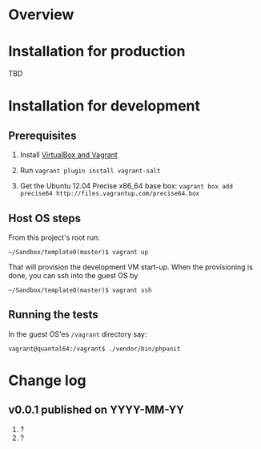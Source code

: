 # Overview

# Installation for production

TBD

# Installation for development

## Prerequisites

1. Install [VirtualBox and Vagrant](http://docs.vagrantup.com/v1/docs/getting-started/index.html)

2. Run `vagrant plugin install vagrant-salt`

3. Get the Ubuntu 12.04 Precise x86_64 base box: `vagrant box add precise64 http://files.vagrantup.com/precise64.box`

## Host OS steps

From this project's root run:

    ~/Sandbox/template0(master)$ vagrant up

That will provision the development VM start-up. When the provisioning is done, you can ssh into the
guest OS by

    ~/Sandbox/template0(master)$ vagrant ssh

## Running the tests

In the guest OS'es `/vagrant` directory say:

    vagrant@quantal64:/vagrant$ ./vendor/bin/phpunit

# Change log

## v0.0.1 published on YYYY-MM-YY

1. ?
1. ?
